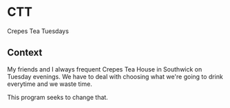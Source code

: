 # CTT
Crepes Tea Tuesdays


## Context
My friends and I always frequent Crepes Tea House in Southwick on Tuesday evenings.
We have to deal with choosing what we're going to drink everytime and we waste time.

This program seeks to change that.
